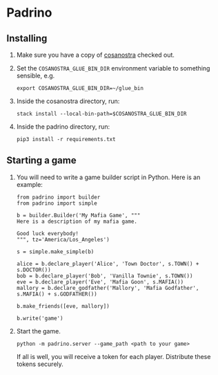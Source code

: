 # Padrino

## Installing

1. Make sure you have a copy of [cosanostra](https://github.com/rfw/cosanostra)
   checked out.

2. Set the `COSANOSTRA_GLUE_BIN_DIR` environment variable to something sensible,
   e.g.

   ```
   export COSANOSTRA_GLUE_BIN_DIR=~/glue_bin
   ```

3. Inside the cosanostra directory, run:

   ```
   stack install --local-bin-path=$COSANOSTRA_GLUE_BIN_DIR
   ```

4. Inside the padrino directory, run:

   ```
   pip3 install -r requirements.txt
   ```

## Starting a game

1. You will need to write a game builder script in Python. Here is an example:

   ```
   from padrino import builder
   from padrino import simple

   b = builder.Builder('My Mafia Game', """
   Here is a description of my mafia game.

   Good luck everybody!
   """, tz='America/Los_Angeles')

   s = simple.make_simple(b)

   alice = b.declare_player('Alice', 'Town Doctor', s.TOWN() + s.DOCTOR())
   bob = b.declare_player('Bob', 'Vanilla Townie', s.TOWN())
   eve = b.declare_player('Eve', 'Mafia Goon', s.MAFIA())
   mallory = b.declare_godfather('Mallory', 'Mafia Godfather', s.MAFIA() + s.GODFATHER())

   b.make_friends([eve, mallory])

   b.write('game')
   ```

2. Start the game.

   ```
   python -m padrino.server --game_path <path to your game>
   ```

   If all is well, you will receive a token for each player. Distribute these
   tokens securely.
